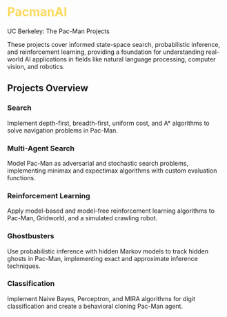# <span style="color: #FADA5E;">PacmanAI</span>
UC Berkeley: The Pac-Man Projects

These projects cover informed state-space search, probabilistic inference, and reinforcement learning, providing a foundation for understanding real-world AI applications in fields like natural language processing, computer vision, and robotics.

## Projects Overview

### Search
Implement depth-first, breadth-first, uniform cost, and A* algorithms to solve navigation problems in Pac-Man.

### Multi-Agent Search
Model Pac-Man as adversarial and stochastic search problems, implementing minimax and expectimax algorithms with custom evaluation functions.

### Reinforcement Learning
Apply model-based and model-free reinforcement learning algorithms to Pac-Man, Gridworld, and a simulated crawling robot.

### Ghostbusters
Use probabilistic inference with hidden Markov models to track hidden ghosts in Pac-Man, implementing exact and approximate inference techniques.

### Classification
Implement Naive Bayes, Perceptron, and MIRA algorithms for digit classification and create a behavioral cloning Pac-Man agent.
